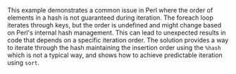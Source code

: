 This example demonstrates a common issue in Perl where the order of elements in a hash is not guaranteed during iteration.  The foreach loop iterates through keys, but the order is undefined and might change based on Perl's internal hash management.  This can lead to unexpected results in code that depends on a specific iteration order. The solution provides a way to iterate through the hash maintaining the insertion order using the `%hash` which is not a typical way, and shows how to achieve predictable iteration using `sort`.